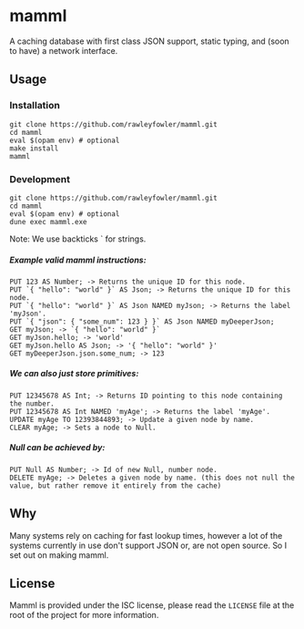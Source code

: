 # mamml
A caching database with first class JSON support, static typing, and (soon to have) a network interface.

## Usage

### Installation
```shell
git clone https://github.com/rawleyfowler/mamml.git
cd mamml
eval $(opam env) # optional
make install
mamml
```

### Development
```shell
git clone https://github.com/rawleyfowler/mamml.git
cd mamml
eval $(opam env) # optional
dune exec mamml.exe
```

Note: We use backticks \` for strings.

##### Example valid mamml instructions:
```
PUT 123 AS Number; -> Returns the unique ID for this node.
PUT `{ "hello": "world" }` AS Json; -> Returns the unique ID for this node.
PUT `{ "hello": "world" }` AS Json NAMED myJson; -> Returns the label 'myJson'.
PUT `{ "json": { "some_num": 123 } }` AS Json NAMED myDeeperJson;
GET myJson; -> `{ "hello": "world" }`
GET myJson.hello; -> 'world'
GET myJson.hello AS Json; -> '{ "hello": "world" }'
GET myDeeperJson.json.some_num; -> 123
```
##### We can also just store primitives:
```
PUT 12345678 AS Int; -> Returns ID pointing to this node containing the number.
PUT 12345678 AS Int NAMED 'myAge'; -> Returns the label 'myAge'.
UPDATE myAge TO 12393844893; -> Update a given node by name. 
CLEAR myAge; -> Sets a node to Null.
```
  
##### Null can be achieved by:
```
PUT Null AS Number; -> Id of new Null, number node.
DELETE myAge; -> Deletes a given node by name. (this does not null the value, but rather remove it entirely from the cache)
```

## Why
Many systems rely on caching for fast lookup times, however a lot of the systems currently
in use don't support JSON or, are not open source. So I set out on making mamml.

## License
Mamml is provided under the ISC license, please read the `LICENSE` file at the root of the
project for more information.
